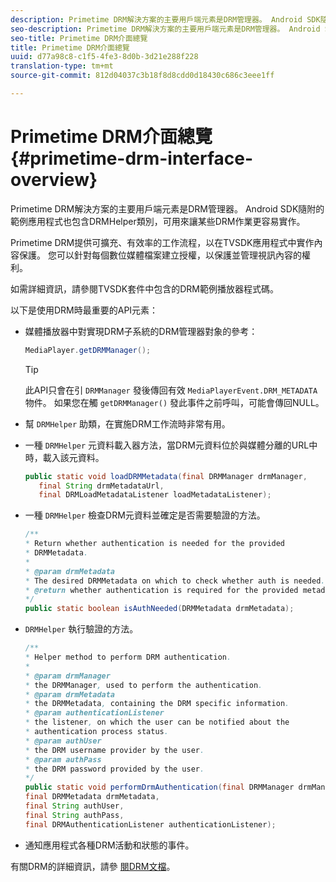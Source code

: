 ```yaml
---
description: Primetime DRM解決方案的主要用戶端元素是DRM管理器。 Android SDK隨附的範例應用程式也包含DRMHelper類別，可用來讓某些DRM作業更容易實作。
seo-description: Primetime DRM解決方案的主要用戶端元素是DRM管理器。 Android SDK隨附的範例應用程式也包含DRMHelper類別，可用來讓某些DRM作業更容易實作。
seo-title: Primetime DRM介面總覽
title: Primetime DRM介面總覽
uuid: d77a98c8-c1f5-4fe3-8d0b-3d21e288f228
translation-type: tm+mt
source-git-commit: 812d04037c3b18f8d8cdd0d18430c686c3eee1ff

---
```



# Primetime DRM介面總覽 {#primetime-drm-interface-overview}

Primetime DRM解決方案的主要用戶端元素是DRM管理器。 Android SDK隨附的範例應用程式也包含DRMHelper類別，可用來讓某些DRM作業更容易實作。

<!--<a id="section_4DD54E085AB345FE9BE00865E56B28DB"></a>-->

Primetime DRM提供可擴充、有效率的工作流程，以在TVSDK應用程式中實作內容保護。 您可以針對每個數位媒體檔案建立授權，以保護並管理視訊內容的權利。

如需詳細資訊，請參閱TVSDK套件中包含的DRM範例播放器程式碼。

以下是使用DRM時最重要的API元素：

* 媒體播放器中對實現DRM子系統的DRM管理器對象的參考：

   ```java
   MediaPlayer.getDRMManager();
   ```

   >[!TIP]
   >
   >此API只會在引 `DRMManager` 發後傳回有效 `MediaPlayerEvent.DRM_METADATA` 物件。 如果您在觸 `getDRMManager()` 發此事件之前呼叫，可能會傳回NULL。

* 幫 `DRMHelper` 助類，在實施DRM工作流時非常有用。
* 一種 `DRMHelper` 元資料載入器方法，當DRM元資料位於與媒體分離的URL中時，載入該元資料。

   ```java
   public static void loadDRMMetadata(final DRMManager drmManager,  
      final String drmMetadataUrl,  
      final DRMLoadMetadataListener loadMetadataListener);
   ```

* 一種 `DRMHelper` 檢查DRM元資料並確定是否需要驗證的方法。

   ```java
   /** 
   * Return whether authentication is needed for the provided 
   * DRMMetadata. 
   * 
   * @param drmMetadata 
   * The desired DRMMetadata on which to check whether auth is needed. 
   * @return whether authentication is required for the provided metadata 
   */ 
   public static boolean isAuthNeeded(DRMMetadata drmMetadata);
   ```

* `DRMHelper` 執行驗證的方法。

   ```java
   /** 
   * Helper method to perform DRM authentication. 
   * 
   * @param drmManager 
   * the DRMManager, used to perform the authentication. 
   * @param drmMetadata 
   * the DRMMetadata, containing the DRM specific information. 
   * @param authenticationListener 
   * the listener, on which the user can be notified about the 
   * authentication process status. 
   * @param authUser 
   * the DRM username provider by the user. 
   * @param authPass 
   * the DRM password provided by the user. 
   */ 
   public static void performDrmAuthentication(final DRMManager drmManager,  
   final DRMMetadata drmMetadata,  
   final String authUser,  
   final String authPass,  
   final DRMAuthenticationListener authenticationListener);
   ```

* 通知應用程式各種DRM活動和狀態的事件。

<!--<a id="section_F58941D68EB94A5EBD1C7454D2A1B17A"></a>-->

有關DRM的詳細資訊，請參 [閱DRM文檔](https://helpx.adobe.com/primetime/user-guide.html)。

